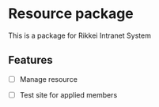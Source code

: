 Resource package
===

This is a package for Rikkei Intranet System

Features
---

- [ ] Manage resource
- [ ] Test site for applied members

